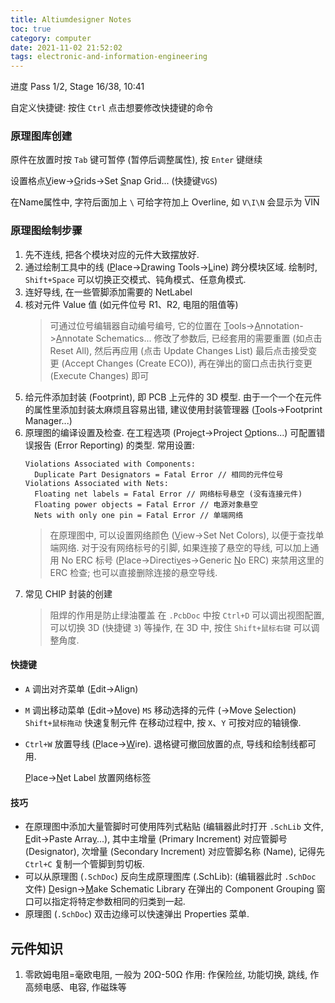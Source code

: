 ```yaml
---
title: Altiumdesigner Notes
toc: true
category: computer
date: 2021-11-02 21:52:02
tags: electronic-and-information-engineering
---
```


进度 Pass 1/2, Stage 16/38, 10:41

<!-- more -->

自定义快捷键: 按住 `Ctrl` 点击想要修改快捷键的命令

### 原理图库创建

原件在放置时按 `Tab` 键可暂停 (暂停后调整属性), 按 `Enter` 键继续

设置格点<u>V</u>iew-><u>G</u>rids->Set <u>S</u>nap Grid... (快捷键`VGS`)

在Name属性中, 字符后面加上 `\` 可给字符加上 Overline, 如 `V\I\N` 会显示为 <span style="text-decoration:overline">VIN</span>

### 原理图绘制步骤

1. 先不连线, 把各个模块对应的元件大致摆放好.
2. 通过绘制工具中的线 (<u>P</u>lace-><u>D</u>rawing Tools-><u>L</u>ine) 跨分模块区域.
   绘制时, `Shift+Space` 可以切换正交模式、钝角模式、任意角模式.
3. 连好导线, 在一些管脚添加需要的 NetLabel
4. 核对元件 Value 值 (如元件位号 R1、R2, 电阻的阻值等)
   > 可通过位号编辑器自动编号编号, 它的位置在 <u>T</u>ools-><u>A</u>nnotation-><u>A</u>nnotate Schematics...
   > 修改了参数后, 已经套用的需要重置 (如点击 Reset All), 然后再应用 (点击 Update Changes List)
   > 最后点击接受变更 (Accept Changes (Create ECO)), 再在弹出的窗口点击执行变更 (Execute Changes) 即可
5. 给元件添加封装 (Footprint), 即 PCB 上元件的 3D 模型.
   由于一个一个在元件的属性里添加封装太麻烦且容易出错, 建议使用封装管理器 (<u>T</u>ools->Footprint Mana<u>g</u>er...)
6. 原理图的编译设置及检查.
   在工程选项 (Proje<u>c</u>t->Project <u>O</u>ptions...) 可配置错误报告 (Error Reporting) 的类型.
   常用设置:
   ```plaintext
   Violations Associated with Components:
     Duplicate Part Designators = Fatal Error // 相同的元件位号
   Violations Associated with Nets:
     Floating net labels = Fatal Error // 网络标号悬空 (没有连接元件)
     Floating power objects = Fatal Error // 电源对象悬空
     Nets with only one pin = Fatal Error // 单端网络
   ```
   > 在原理图中, 可以设置网络颜色 (<u>V</u>iew->Set Net Colors), 以便于查找单端网络.
   > 对于没有网络标号的引脚, 如果连接了悬空的导线, 可以加上通用 No ERC 标号 (<u>P</u>lace->Directi<u>v</u>es->Generic <u>N</u>o ERC) 来禁用这里的 ERC 检查; 也可以直接删除连接的悬空导线.
7. 常见 CHIP 封装的创建
   > 阻焊的作用是防止绿油覆盖
   > 在 `.PcbDoc` 中按 `Ctrl+D` 可以调出视图配置, 可以切换 3D (快捷键 `3`) 等操作, 在 3D 中, 按住 `Shift+鼠标右键` 可以调整角度.

#### 快捷键

* `A` 调出对齐菜单 (<u>E</u>dit->Ali<u>g</u>n)
* `M` 调出移动菜单 (<u>E</u>dit-><u>M</u>ove)
  `MS` 移动选择的元件 (->Move <u>S</u>election)
  `Shift+鼠标拖动` 快速复制元件
  在移动过程中, 按 `X`、`Y` 可按对应的轴镜像.
* `Ctrl+W` 放置导线 (<u>P</u>lace-><u>W</u>ire).
  退格键可撤回放置的点, 导线和绘制线都可用.

  <u>P</u>lace-><u>N</u>et Label 放置网络标签

#### 技巧

* 在原理图中添加大量管脚时可使用阵列式粘贴 (编辑器此时打开 `.SchLib` 文件, <u>E</u>dit->Paste Arra<u>y</u>...), 其中主增量 (Primary Increment) 对应管脚号 (Designator), 次增量 (Secondary Increment) 对应管脚名称 (Name), 记得先 `Ctrl+C` 复制一个管脚到剪切板.
* 可以从原理图 (`.SchDoc`) 反向生成原理图库 (.SchLib): (编辑器此时 `.SchDoc` 文件) <u>D</u>esign-><u>M</u>ake Schematic Library
  在弹出的 Component Grouping 窗口可以指定将特定参数相同的归类到一起.
* 原理图 (`.SchDoc`) 双击边缘可以快速弹出 Properties 菜单.

## 元件知识

1. 零欧姆电阻=毫欧电阻, 一般为 20&Omega;-50&Omega;
   作用: 作保险丝, 功能切换, 跳线, 作高频电感、电容, 作磁珠等
